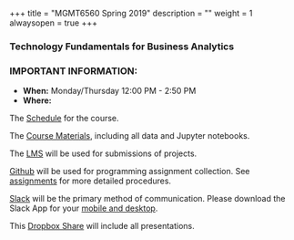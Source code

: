 +++
title = "MGMT6560 Spring 2019"
description = ""
weight = 1
alwaysopen = true
+++
### Technology Fundamentals for Business Analytics


### IMPORTANT INFORMATION:

* **When:** Monday/Thursday  12:00 PM - 2:50 PM
* **Where:**

The [Schedule](sessions/) for the course.

The [Course Materials](https://github.com/rpi-techfundamentals/techfundamentals-fall2019-materials), including all data and Jupyter notebooks.

The [LMS](https://lms.rpi.edu) will be used for submissions of projects.

[Github](https://github.com) will be used for programming assignment collection. See [assignments](assignments/) for more detailed procedures.

[Slack](https://techfundament-oc98110.slack.com) will be the primary method of communication. Please download the Slack App for your [mobile and desktop](https://slack.com/downloads/).

This [Dropbox Share](https://www.dropbox.com/sh/bnxl5hiyb4fsjbw/AABJuu_Cf207LC8CSf23Sr4ha?dl=0) will include all presentations.
